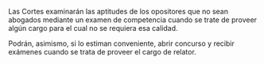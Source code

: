 Las Cortes examinarán las aptitudes de los opositores que no sean abogados mediante un examen de competencia cuando se trate de proveer algún cargo para el cual no se requiera esa calidad.

Podrán, asimismo, si lo estiman conveniente, abrir concurso y recibir exámenes cuando se trata de proveer el cargo de relator.

